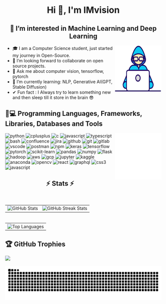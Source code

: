 <h1 align="center">Hi 👋, I'm IMvision</h1>
<h2 align="center">👀 I’m interested in Machine Learning and Deep Learning</h2>


<img align="right" width=150px height=150px alt="side_sticker" src="https://github.com/IMvision12/IMvision12/blob/main/Developer.gif" />

* 🎓 I am a Computer Science student, just started my journey in Open-Source.
* 👯 I’m looking forward to collaborate on open source projects.
* 💬 Ask me about computer vision, tensorflow, pytorch
* 🌱 I’m currently learning: NLP, Generative AI(GPT, Stable Diffusion)
* ✔ Fun fact : I Always try to learn something new and then sleep till it store in the brain 😎


<h2>🔨💻 Programming Languages, Frameworks, Libraries, Databases and Tools</h2>
<img align="right" width=150px height=150px alt="side_sticker" src="https://github.com/IMvision12/IMvision12/blob/main/giphy.gif" />

<p>
  <img src="https://cdn.jsdelivr.net/gh/devicons/devicon@latest/icons/python/python-original.svg" alt="python" width="50" height="50" />
  <img src="https://cdn.jsdelivr.net/gh/devicons/devicon@latest/icons/cplusplus/cplusplus-original.svg" alt="cplusplus" width="50" height="50" />
  <img src="https://cdn.jsdelivr.net/gh/devicons/devicon@latest/icons/c/c-original.svg" alt="c" width="50" height="50" />
  <img src="https://cdn.jsdelivr.net/gh/devicons/devicon@latest/icons/javascript/javascript-original.svg" alt="javascript" width="50" height="50" />
  <img src="https://cdn.jsdelivr.net/gh/devicons/devicon@latest/icons/typescript/typescript-original.svg" alt="typescript" width="50" height="50" />
  <img src="https://cdn.jsdelivr.net/gh/devicons/devicon@latest/icons/bash/bash-original.svg" alt="bash" width="50" height="50" />

  <img src="https://cdn.jsdelivr.net/gh/devicons/devicon@latest/icons/confluence/confluence-original.svg" alt="confluence" width="50" height="50" />
  <img src="https://cdn.jsdelivr.net/gh/devicons/devicon@latest/icons/jira/jira-original.svg" alt="jira" width="50" height="50" />
  <img src="https://cdn.jsdelivr.net/gh/devicons/devicon@latest/icons/github/github-original.svg" alt="github" width="50" height="50" />
  <img src="https://cdn.jsdelivr.net/gh/devicons/devicon@latest/icons/git/git-original.svg" alt="git" width="50" height="50" />
  <img src="https://cdn.jsdelivr.net/gh/devicons/devicon@latest/icons/gitlab/gitlab-original.svg" alt="gitlab" width="50" height="50" />
  <img src="https://cdn.jsdelivr.net/gh/devicons/devicon@latest/icons/vscode/vscode-original.svg" alt="vscode" width="50" height="50" />
  <img src="https://cdn.jsdelivr.net/gh/devicons/devicon@latest/icons/postman/postman-original.svg" alt="postman" width="50" height="50" />
  <img src="https://cdn.jsdelivr.net/gh/devicons/devicon@latest/icons/npm/npm-original-wordmark.svg" alt="npm" width="50" height="50" />

  <img src="https://cdn.jsdelivr.net/gh/devicons/devicon@latest/icons/keras/keras-original.svg" alt="keras" width="50" height="50" />
  <img src="https://cdn.jsdelivr.net/gh/devicons/devicon@latest/icons/tensorflow/tensorflow-original.svg" alt="tensorflow" width="50" height="50" />
  <img src="https://cdn.jsdelivr.net/gh/devicons/devicon@latest/icons/pytorch/pytorch-original.svg" alt="pytorch" width="50" height="50" />
  <img src="https://cdn.jsdelivr.net/gh/devicons/devicon@latest/icons/scikitlearn/scikitlearn-original.svg" alt="scikit-learn" width="50" height="50" />
  <img src="https://cdn.jsdelivr.net/gh/devicons/devicon@latest/icons/pandas/pandas-original.svg" alt="pandas" width="50" height="50"/>
  <img src="https://cdn.jsdelivr.net/gh/devicons/devicon@latest/icons/numpy/numpy-original.svg" alt="numpy" width="50" height="50" />
  <img src="https://cdn.jsdelivr.net/gh/devicons/devicon@latest/icons/flask/flask-original.svg" alt="flask" width="50" height="50" />

  <img src="https://cdn.jsdelivr.net/gh/devicons/devicon@latest/icons/hadoop/hadoop-original.svg" alt="hadoop" width="50" height="50" />
  <img src="https://cdn.jsdelivr.net/gh/devicons/devicon@latest/icons/amazonwebservices/amazonwebservices-original-wordmark.svg" alt="aws" width="50" height="50" />
  <img src="https://cdn.jsdelivr.net/gh/devicons/devicon@latest/icons/googlecloud/googlecloud-original.svg" alt="gcp" width="50" height="50" />

  <img src="https://cdn.jsdelivr.net/gh/devicons/devicon@latest/icons/jupyter/jupyter-original-wordmark.svg" alt="jupyter" width="50" height="50" />
  <img src="https://cdn.jsdelivr.net/gh/devicons/devicon@latest/icons/kaggle/kaggle-original-wordmark.svg" alt="kaggle" width="50" height="50" />
  <img src="https://cdn.jsdelivr.net/gh/devicons/devicon@latest/icons/anaconda/anaconda-original.svg" alt="anaconda" width="50" height="50" />
  <img src="https://cdn.jsdelivr.net/gh/devicons/devicon@latest/icons/opencv/opencv-original-wordmark.svg" alt="opencv" width="50" height="50" />

  <img src="https://cdn.jsdelivr.net/gh/devicons/devicon@latest/icons/react/react-original.svg" alt="react" width="50" height="50" />
  <img src="https://cdn.jsdelivr.net/gh/devicons/devicon@latest/icons/graphql/graphql-plain.svg" alt="graphql" width="50" height="50" />
  <img src="https://cdn.jsdelivr.net/gh/devicons/devicon@latest/icons/css3/css3-original.svg" alt="css3" width="50" height="50" />
  <img src="https://cdn.jsdelivr.net/gh/devicons/devicon@latest/icons/javascript/javascript-original.svg" alt="javascript" width="50" height="50" />
</p>



<h2 align="center">⚡ Stats ⚡</h2>
<br>
<div style="text-align: center;">
  <table style="display: inline-block;">
    <tr>
      <td style="text-align: center;">
          <img src="https://github-readme-stats.vercel.app/api?username=IMvision12&theme=blueberry&hide_border=false&include_all_commits=false&count_private=false" alt="GitHub Stats"/>
      </td>
      <td style="text-align: center;">
          <img src="https://github-readme-streak-stats.herokuapp.com/?user=IMvision12&theme=blueberry&hide_border=false" alt="GitHub Streak Stats"/>
      </td>
    </tr>
  </table>
</div>
<br>

<div style="text-align: center;">
  <table style="margin: auto;">
    <tr>
      <td style="text-align: center;">
          <img src="https://github-readme-stats.vercel.app/api/top-langs/?username=IMvision12&theme=blueberry&hide_border=false&include_all_commits=false&count_private=false&layout=compact" alt="Top Languages"/>
      </td>
    </tr>
  </table>
</div>


## 🏆 GitHub Trophies
![](https://github-profile-trophy.vercel.app/?username=IMvision12&theme=radical&no-frame=false&no-bg=true&margin-w=4)

![Snake animation](https://raw.githubusercontent.com/IMvision12/IMvision12/output/github-contribution-grid-snake-dark.svg)

